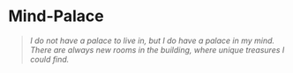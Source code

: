 # Mind-Palace

>*I do not have a palace to live in, but I do have a palace in my mind.  
There are always new rooms in the building, where unique treasures I could find.*  
